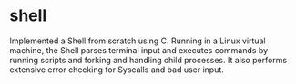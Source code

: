 # shell
Implemented a Shell from scratch using C. Running in a Linux virtual machine, the Shell parses terminal input and executes commands by running scripts and forking and handling child processes. It also performs extensive error checking for Syscalls and bad user input.
